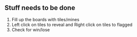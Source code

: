 ## Stuff needs to be done

1. Fill up the boards with tiles/mines
2. Left click on tiles to reveal and Right click on tiles to flagged
3. Check for win/lose